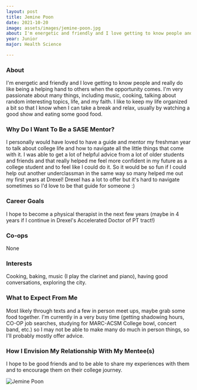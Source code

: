 ```yaml
---
layout: post
title: Jemine Poon 
date: 2021-10-20
image: assets/images/jemine-poon.jpg
about: I'm energetic and friendly and I love getting to know people and really do like being a helping hand to others when the opportunity comes. I'm very passionate about many things, including music, cooking, talking about random interesting topics, life, and my faith. I like to keep my life organized a bit so that I know when I can take a break and relax, usually by watching a good show and eating some good food. 
year: Junior
major: Health Science

---
```


### About

I'm energetic and friendly and I love getting to know people and really do like being a helping hand to others when the opportunity comes. I'm very passionate about many things, including music, cooking, talking about random interesting topics, life, and my faith. I like to keep my life organized a bit so that I know when I can take a break and relax, usually by watching a good show and eating some good food. 

### Why Do I Want To Be a SASE Mentor?

I personally would have loved to have a guide and mentor my freshman year to talk about college life and how to navigate all the little things that come with it. I was able to get a lot of helpful advice from a lot of older students and friends and that really helped me feel more confident in my future as a college student and to feel like I could do it. So it would be so fun if I could help out another underclassman in the same way so many helped me out my first years at Drexel! Drexel has a lot to offer but it's hard to navigate sometimes so I'd love to be that guide for someone :)

### Career Goals

I hope to become a physical therapist in the next few years (maybe in 4 years if I continue in Drexel's Accelerated Doctor of PT tract!)

### Co-ops

None

### Interests

Cooking, baking, music (I play the clarinet and piano), having good conversations, exploring the city.

### What to Expect From Me

Most likely through texts and a few in person meet ups, maybe grab some food together. I'm currently in a very busy time (getting shadowing hours, CO-OP job searches, studying for MARC-ACSM College bowl, concert band, etc.) so I may not be able to make many do much in person things, so I'll probably mostly offer advice.

### How I Envision My Relationship With My Mentee(s) 

I hope to be good friends and to be able to share my experiences with them and to encourage them on their college journey.

<div class="text-center my-5">
    <img src="https://sase-drexel.github.io/mentorship-2021/jemine-poon.jpg" alt="Jemine Poon" class="rounded post-img" />
</div>

